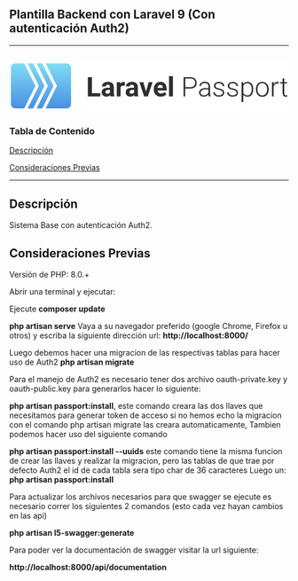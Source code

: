 ## Plantilla Backend con Laravel 9 (Con autenticación Auth2)
-----------


![jwt-auth-banner](https://github.com/laravel/passport/blob/11.x/art/logo.svg)
-----------
### Tabla de Contenido

[Descripción](#descripcion)

[Consideraciones Previas](#consideraciones-previas)


-----------

## Descripción
Sistema Base con autenticación Auth2.

## Consideraciones Previas

Versión de PHP: 8.0.+

Abrir una terminal y ejecutar:

Ejecute **composer update**

**php artisan serve** 
Vaya a su navegador preferido (google Chrome, Firefox u otros) y escriba la siguiente dirección url:
**http://localhost:8000/**

Luego debemos hacer una migracion de las respectivas tablas para hacer uso de Auth2
**php artisan migrate**


Para el manejo de Auth2 es necesario tener dos archivo oauth-private.key y oauth-public.key  para generarlos hacer lo siguiente:

**php artisan passport:install**, este comando creara las dos llaves que necesitamos para generar token de acceso si no hemos echo la migracion con el comando php artisan migrate las creara automaticamente, Tambien podemos hacer uso del siguiente comando 

**php artisan passport:install --uuids**
este comando tiene la misma funcion de crear las llaves y realizar la migracion, pero las tablas de que trae por defecto Auth2 el id de cada tabla sera tipo char de 36 caracteres
Luego un:
**php artisan passport:install**

Para actualizar los archivos necesarios para que swagger se ejecute es necesario correr los siguientes 2 comandos (esto cada vez hayan cambios en las api)


**php artisan l5-swagger:generate**

Para poder ver la documentación de swagger visitar la url siguiente:

**http://localhost:8000/api/documentation**




<!--The Lumen framework is open-sourced software licensed under the [MIT license](https://opensource.org/licenses/MIT).-->

